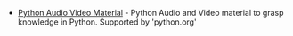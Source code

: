
- [Python Audio Video Material](https://www.python.org/doc/av/) - Python Audio and Video material to grasp knowledge in Python. Supported by 'python.org'